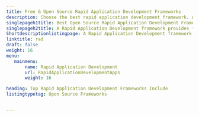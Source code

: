 ```yaml
---
title: Free & Open Source Rapid Application Development Frameworks
description: Choose the best rapid application development framework. All the rapid application development framework listed here are free and open source.
singlepageh1title: Best Open Source Rapid Application Development Frameworks
singlepageh2title: A Rapid Application Development framework provides full-stack architecture and RAD tools to accelerate and streamline the development process.
Shortdescriptionlistingpage: A Rapid Application Development framework provides full-stack architecture and RAD tools to accelerate and streamline the development process.
linktitle: rad
draft: false
weight: 16
menu:
   mainmenu: 
       name: Rapid Application Development
       url: RapidApplicationDevelopmentApps
       weight: 16

heading: Top Rapid Application Development Frameworks Include
listingtypetag: Open Source Frameworks


---
```


